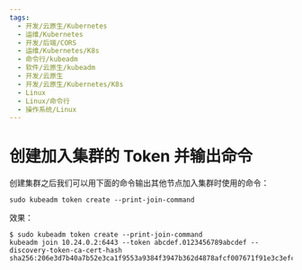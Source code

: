 ```yaml
---
tags:
  - 开发/云原生/Kubernetes
  - 运维/Kubernetes
  - 开发/后端/CORS
  - 运维/Kubernetes/K8s
  - 命令行/kubeadm
  - 软件/云原生/kubeadm
  - 开发/云原生
  - 开发/云原生/Kubernetes/K8s
  - Linux
  - Linux/命令行
  - 操作系统/Linux
---
```

# 创建加入集群的 Token 并输出命令

创建集群之后我们可以用下面的命令输出其他节点加入集群时使用的命令：

```shell
sudo kubeadm token create --print-join-command
```

效果：

```shell
$ sudo kubeadm token create --print-join-command
kubeadm join 10.24.0.2:6443 --token abcdef.0123456789abcdef --discovery-token-ca-cert-hash sha256:206e3d7b40a7b52e3ca1f9553a9384f3947b362d4878afcf007671f91e3c3efc
```